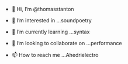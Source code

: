- 👋 Hi, I’m @thomasstanton

- 👀 I’m interested in …soundpoetry

- 🌱 I’m currently learning …syntax

- 💞️ I’m looking to collaborate on …performance

- 📫 How to reach me …Ahedrielectro

<!---
thomasstanton/thomasstanton is a ✨ special ✨ repository because its `README.md` (this file) appears on your GitHub profile.
You can click the Preview link to take a look at your changes.
--->
